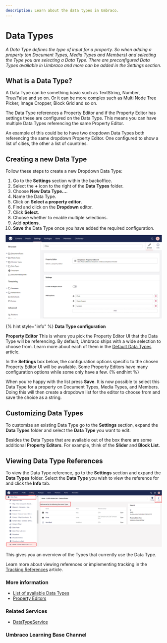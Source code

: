 ```yaml
---
description: Learn about the data types in Umbraco.
---
```


# Data Types

_A Data Type defines the type of input for a property. So when adding a property (on Document Types, Media Types and Members) and selecting the Type you are selecting a Data Type. There are preconfigured Data Types available in Umbraco and more can be added in the Settings section._

## What is a Data Type?

A Data Type can be something basic such as TextString, Number, True/False and so on. Or it can be more complex such as Multi Node Tree Picker, Image Cropper, Block Grid and so on.

The Data Type references a Property Editor and if the Property Editor has settings these are configured on the Data Type. This means you can have multiple Data Types referencing the same Property Editor.

An example of this could be to have two dropdown Data Types both referencing the same dropdown Property Editor. One configured to show a list of cities, the other a list of countries.

## Creating a new Data Type

Follow these steps to create a new Dropdown Data Type:

1. Go to the **Settings** section within the backoffice.
2. Select the **+** icon to the right of the **Data Types** folder.
3. Choose **New Data Type...**.
4. Name the Data Type.
5. Click on **Select a property editor**.
6. Find and click on the **Dropdown** editor.
7. Click **Select**.
8. Choose whether to enable multiple selections.
9. Add **options**.
10. **Save** the Data Type once you have added the required configuration.

![Dropdown List](images/dropdown-data-type-sample.png)

{% hint style="info" %}
**Data Type configuration**

**Property Editor** This is where you pick the Property Editor UI that the Data Type will be referencing. By default, Umbraco ships with a wide selection to choose from. Learn more about each of them in the [Default Data Types](default-data-types.md) article.

In the **Settings** box below, the configuration options specific to the chosen Property Editor UI will be available. Some Property Editors have many configuration options while some only have a few.
{% endhint %}

When you're happy with the list press **Save**. It is now possible to select this Data Type for a property on Document Types, Media Types, and Members. Doing this will then create a dropdown list for the editor to choose from and save the choice as a string.

## Customizing Data Types

To customize an existing Data Type go to the **Settings** section, expand the **Data Types** folder and select the **Data Type** you want to edit.

Besides the Data Types that are available out of the box there are some additional **Property Editors**. For example, think of the **Slider** and **Block List**.

## Viewing Data Type References

To view the Data Type reference, go to the **Settings** section and expand the **Data Types** folder. Select the **Data Type** you wish to view the reference for and click the **Info** tab.

![Content Picker References](../../../../../10/umbraco-cms/fundamentals/data/data-types/images/viewing-data-type-reference.png)

This gives you an overview of the Types that currently use the Data Type.

Learn more about viewing references or implementing tracking in the [Tracking References](../../../customizing/property-editors/tracking.md) article.

### More information

* [List of available Data Types](default-data-types.md)
* [Property Editors](../../backoffice/property-editors/)

### Related Services

* [DataTypeService](https://apidocs.umbraco.com/v14/csharp/api/Umbraco.Cms.Core.Services.IDataTypeService.html)

### Umbraco Learning Base Channel
